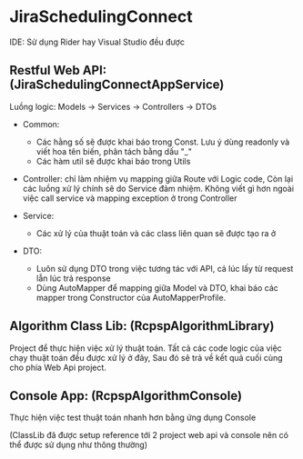 # JiraSchedulingConnect
IDE: Sử dụng Rider hay Visual Studio đều được

## Restful Web API: (JiraSchedulingConnectAppService)

Luồng logic:
Models -> Services -> Controllers -> DTOs

- Common:
	- Các hằng số sẽ được khai báo trong Const. Lưu ý dùng readonly và viết hoa tên biến, phân tách bằng dấu "_"
	- Các hàm util sẽ được khai báo trong Utils
	
- Controller: chỉ làm nhiệm vụ mapping giữa Route với Logic code, Còn lại các luồng xử lý chính sẽ do Service đảm nhiệm. Không viết gì hơn ngoài việc call service và mapping exception ở trong Controller

- Service:
	- Các xử lý của thuật toán và các class liên quan sẽ được tạo ra ở 

- DTO:
	- Luôn sử dụng DTO trong việc tương tác với API, cả lúc lấy từ request lẫn lúc trả response
	- Dùng AutoMapper để mapping giữa Model và DTO, khai báo các mapper trong Constructor của AutoMapperProfile.
## Algorithm Class Lib: (RcpspAlgorithmLibrary)
Project để thực hiện việc xử lý thuật toán.
Tất cả các code logic của việc chạy thuật toán đều được xử lý ở đây, Sau đó sẽ trả về kết quả cuối cùng cho phía Web Api project.

## Console App: (RcpspAlgorithmConsole)
Thực hiện việc test thuật toán nhanh hơn bằng ứng dụng Console

(ClassLib đã được setup reference tới 2 project web api và console nên có thể được sử dụng như thông thường)